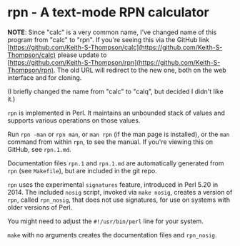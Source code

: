 # rpn - A text-mode RPN calculator

**NOTE**: Since "calc" is a very common name, I've changed name of this
program from "calc" to "rpn".  If you're seeing this
via the GitHub link
[https://github.com/Keith-S-Thompson/calc](https://github.com/Keith-S-Thompson/calc)
please update to  
[https://github.com/Keith-S-Thompson/rpn](https://github.com/Keith-S-Thompson/rpn).
The old URL will redirect to the new one, both on the web interface
and for cloning.

(I briefly changed the name from "calc" to "calq", but decided I didn't like it.)

`rpn` is implemented in Perl.  It maintains an unbounded stack of
values and supports various operations on those values.

Run `rpn -man` or `rpn man`, or `man rpn` (if the man page is
installed), or the `man` command from within `rpn`, to see the manual.
If you're viewing this on GitHub, see `rpn.1.md`.

Documentation files `rpn.1` and `rpn.1.md` are automatically
generated from `rpn` (see `Makefile`), but are included in the
git repo.

`rpn` uses the experimental `signatures` feature, introduced in
Perl 5.20 in 2014.  The included `nosig` script, invoked via `make nosig`,
creates a version of `rpn`, called `rpn_nosig`, that does not use
signatures, for use on systems with older versions of Perl.

You might need to adjust the `#!/usr/bin/perl` line for your system.

`make` with no arguments creates the documentation files and
`rpn_nosig`.
